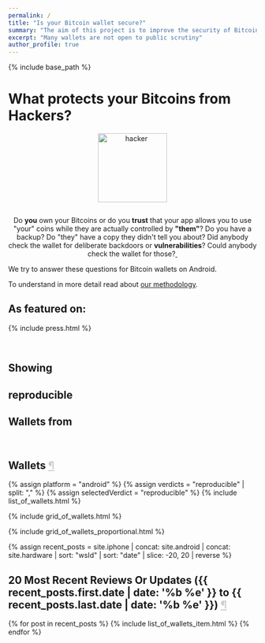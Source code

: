 ```yaml
---
permalink: /
title: "Is your Bitcoin wallet secure?"
summary: "The aim of this project is to improve the security of Bitcoin wallets by examining the application code for possible back-doors and other vulnerabilities."
excerpt: "Many wallets are not open to public scrutiny"
author_profile: true
---
```


{% include base_path %}
<script src="{{ base_path }}/allWallets.js"></script>
<script src="{{ base_path }}/assets/js/wallets.js"></script>
<script src="{{ base_path }}/assets/js/search-wallets.js"></script>

<div class="page-section">

<h1 id="all-wallets-ordered-by-verifiability-downloads-and-ratings">What protects your Bitcoins from Hackers?</h1>
<div style="width:100%;text-align:center;">
<img src="{{ base_path }}/images/hacker-bg.png" alt="hacker" style="height:10em;margin:0 auto 1em auto;" />
</div>
<p style="text-align:center">
  Do <strong>you</strong> own your Bitcoins or do you <strong>trust</strong> that your app allows you to use "your"
  coins while they are actually controlled by <strong>"them"</strong>? Do you have a backup? Do
  "they" have a copy they didn't tell you about? Did anybody check the wallet for deliberate backdoors
  or <strong>vulnerabilities</strong>? Could anybody check the wallet for those?<a rel="me" href="https://bitcoinhackers.org/@giszmo">&nbsp;</a>
</p><p>
  We try to answer these questions for Bitcoin wallets on Android.
</p><p>
  To understand in more detail read about <a title="our methodology"
  href="{{ base_path }}/methodology/">our methodology</a>.
</p>
</div>


<h2 id="featuredOn" class="section-label">As featured on:</h2>

{% include press.html %}

<br>
<div class="-sticky fragmented-controls-master">
<h2 class="section-label fragmented-controls -sticky">Showing</h2>
<h2 class="section-label fragmented-controls -disappearable"><span id="modularVerdictPH">reproducible</span> </h2>
<h2 class="section-label fragmented-controls -sticky">Wallets from <span id="modularPlatformPH"></span></h2>
</div>
<br>

<h2 class="section-label">Wallets&nbsp;<a href="#modularWalletPayload" style="color:#ccc">&para;</a></h2>


<div id="modularWalletPayload">
  <!--
    The content of this div gets replaced if JS is enabled.
  -->
  {% assign platform = "android" %}
  {% assign verdicts = "reproducible" | split: "," %}
  {% assign selectedVerdict = "reproducible" %}
  {% include list_of_wallets.html %}
</div>



{% include grid_of_wallets.html %}



{% include grid_of_wallets_proportional.html %}

{% assign recent_posts = site.iphone | concat: site.android | concat: site.hardware | sort: "wsId" | sort: "date" | slice: -20, 20 | reverse %}
<h2 class="section-label" id="recently">20 Most Recent Reviews Or Updates ({{ recent_posts.first.date | date: '%b %e' }} to {{ recent_posts.last.date | date: '%b %e' }})&nbsp;<a href="#recently" style="color:#ccc">&para;</a></h2>
<div class="page-section">
  <div id="tableofwallets3">
    <div id="modal" style="position:fixed;left:0;top:0;width:100%;height:100%;z-index:50;display:none" onClick="toggleApp(lastId);">&nbsp;</div>
    <div class="flexi-list">
      {% for post in recent_posts %}
        {% include list_of_wallets_item.html %}
      {% endfor %}
    </div>
  </div>
</div>

<script src="{{ base_path }}/assets/js/scripts.js"></script>

